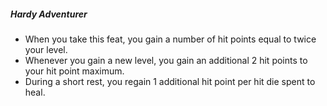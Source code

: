 ##### Hardy Adventurer

- When you take this feat, you gain a number of hit points equal to twice your level.
- Whenever you gain a new level, you gain an additional 2 hit points to your hit point maximum.
- During a short rest, you regain 1 additional hit point per hit die spent to heal.
